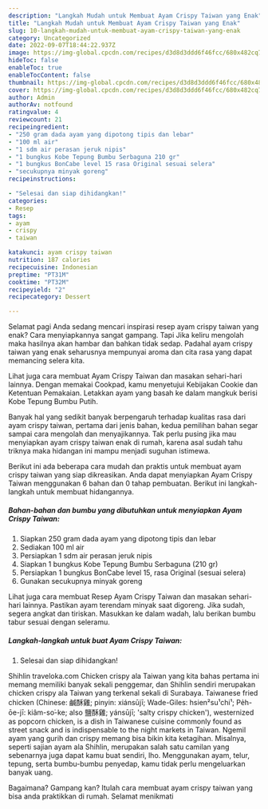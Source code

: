 ```yaml
---
description: "Langkah Mudah untuk Membuat Ayam Crispy Taiwan yang Enak"
title: "Langkah Mudah untuk Membuat Ayam Crispy Taiwan yang Enak"
slug: 10-langkah-mudah-untuk-membuat-ayam-crispy-taiwan-yang-enak
category: Uncategorized
date: 2022-09-07T18:44:22.937Z
image: https://img-global.cpcdn.com/recipes/d3d8d3ddd6f46fcc/680x482cq70/ayam-crispy-taiwan-foto-resep-utama.jpg
hideToc: false
enableToc: true
enableTocContent: false
thumbnail: https://img-global.cpcdn.com/recipes/d3d8d3ddd6f46fcc/680x482cq70/ayam-crispy-taiwan-foto-resep-utama.jpg
cover: https://img-global.cpcdn.com/recipes/d3d8d3ddd6f46fcc/680x482cq70/ayam-crispy-taiwan-foto-resep-utama.jpg
author: Admin
authorAv: notfound
ratingvalue: 4
reviewcount: 21
recipeingredient:
- "250 gram dada ayam yang dipotong tipis dan lebar"
- "100 ml air"
- "1 sdm air perasan jeruk nipis"
- "1 bungkus Kobe Tepung Bumbu Serbaguna 210 gr"
- "1 bungkus BonCabe level 15 rasa Original sesuai selera"
- "secukupnya minyak goreng"
recipeinstructions:

- "Selesai dan siap dihidangkan!"
categories:
- Resep
tags:
- ayam
- crispy
- taiwan

katakunci: ayam crispy taiwan 
nutrition: 187 calories
recipecuisine: Indonesian
preptime: "PT31M"
cooktime: "PT32M"
recipeyield: "2"
recipecategory: Dessert

---
```



Selamat pagi Anda sedang mencari inspirasi resep ayam crispy taiwan yang enak? Cara menyiapkannya sangat gampang. Tapi Jika keliru mengolah maka hasilnya akan hambar dan bahkan tidak sedap. Padahal ayam crispy taiwan yang enak seharusnya mempunyai aroma dan cita rasa yang dapat memancing selera kita.


Lihat juga cara membuat Ayam Crispy Taiwan dan masakan sehari-hari lainnya. Dengan memakai Cookpad, kamu menyetujui Kebijakan Cookie dan Ketentuan Pemakaian. Letakkan ayam yang basah ke dalam mangkuk berisi Kobe Tepung Bumbu Putih.

Banyak hal yang sedikit banyak berpengaruh terhadap kualitas rasa dari ayam crispy taiwan, pertama dari jenis bahan, kedua pemilihan bahan segar sampai cara mengolah dan menyajikannya. Tak perlu pusing jika mau menyiapkan ayam crispy taiwan enak di rumah, karena asal sudah tahu triknya maka hidangan ini mampu menjadi suguhan istimewa.


Berikut ini ada beberapa cara mudah dan praktis untuk membuat ayam crispy taiwan yang siap dikreasikan. Anda dapat menyiapkan Ayam Crispy Taiwan menggunakan 6 bahan dan 0 tahap pembuatan. Berikut ini langkah-langkah untuk membuat hidangannya.

<!--inarticleads1-->

##### Bahan-bahan dan bumbu yang dibutuhkan untuk menyiapkan Ayam Crispy Taiwan:

1. Siapkan 250 gram dada ayam yang dipotong tipis dan lebar
1. Sediakan 100 ml air
1. Persiapkan 1 sdm air perasan jeruk nipis
1. Siapkan 1 bungkus Kobe Tepung Bumbu Serbaguna (210 gr)
1. Persiapkan 1 bungkus BonCabe level 15, rasa Original (sesuai selera)
1. Gunakan secukupnya minyak goreng


Lihat juga cara membuat Resep Ayam Crispy Taiwan dan masakan sehari-hari lainnya. Pastikan ayam terendam minyak saat digoreng. Jika sudah, segera angkat dan tiriskan. Masukkan ke dalam wadah, lalu berikan bumbu tabur sesuai dengan seleramu. 

<!--inarticleads2-->

##### Langkah-langkah untuk buat Ayam Crispy Taiwan:


1. Selesai dan siap dihidangkan!

Shihlin traveloka.com Chicken crispy ala Taiwan yang kita bahas pertama ini memang memiliki banyak sekali penggemar, dan Shihlin sendiri merupakan chicken crispy ala Taiwan yang terkenal sekali di Surabaya. Taiwanese fried chicken (Chinese: 鹹酥雞; pinyin: xiánsūjī; Wade-Giles: hsien²su¹chi¹; Pe̍h-ōe-jī: kiâm-so͘-ke; also 鹽酥雞; yánsūjī; &#39;salty crispy chicken&#39;), westernized as popcorn chicken, is a dish in Taiwanese cuisine commonly found as street snack and is indispensable to the night markets in Taiwan. Ngemil ayam yang gurih dan crispy memang bisa bikin kita ketagihan. Misalnya, seperti sajian ayam ala Shihlin, merupakan salah satu camilan yang sebenarnya juga dapat kamu buat sendiri, lho. Menggunakan ayam, telur, tepung, serta bumbu-bumbu penyedap, kamu tidak perlu mengeluarkan banyak uang. 

Bagaimana? Gampang kan? Itulah cara membuat ayam crispy taiwan yang bisa anda praktikkan di rumah. Selamat menikmati
